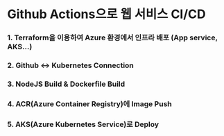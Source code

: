 # Github Actions으로 웹 서비스 CI/CD 

### 1. Terraform을 이용하여 Azure 환경에서 인프라 배포 (App service, AKS...)
### 2. Github <-> Kubernetes Connection
### 3. NodeJS Build & Dockerfile Build
### 4. ACR(Azure Container Registry)에 Image Push
### 5. AKS(Azure Kubernetes Service)로 Deploy
